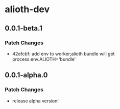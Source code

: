 # alioth-dev

## 0.0.1-beta.1

### Patch Changes

- 42efcbf: add env to worker;alioth bundle will get process.env.ALIOTH='bundle'

## 0.0.1-alpha.0

### Patch Changes

- release alpha version!
